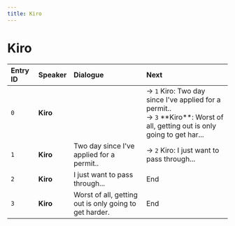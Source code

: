 ```yaml
---
title: Kiro
---
```


# Kiro


| Entry ID | Speaker | Dialogue | Next |
| :------- | :------ | :------- | :------------ |
| `0` | **Kiro** |  | → `1` Kiro: Two day since I've applied for a permit\.\.<br>→ `3` \*\*Kiro\*\*: Worst of all, getting out is only going to get har\.\.\. |
| `1` | **Kiro** | Two day since I've applied for a permit\.\. | → `2` Kiro: I just want to pass through\.\.\. |
| `2` | **Kiro** | I just want to pass through\.\.\. | End |
| `3` | **Kiro** | Worst of all, getting out is only going to get harder\. | End |
